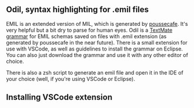 ## Odil, syntax highlighting for .emil files

EMIL is an extended version of MIL, which is generated by [poussecafe](https://github.com/pousse-cafe). It's very helpful but a bit dry to parse for human eyes.
Odil is a [TextMate grammar](https://macromates.com/manual/en/language_grammars) for EMIL schemas saved on files with .emil extension (as generated by poussecafe in the near future).
There is a small extension for use with VSCode, as well as guidelines to install the grammar on Eclipse. You can also just download the grammar and use it with any other editor of choice.

There is also a zsh script to generate an emil file and open it in the IDE of your choice (well, if you're using VSCode or Eclipse).

## Installing VSCode extension
